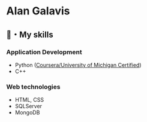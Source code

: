 # Alan Galavis

## 📜・My skills
### Application Development
- Python ([Coursera/University of Michigan Certified](https://www.coursera.org/account/accomplishments/specialization/certificate/89GEQ6MFQ39Q))
- C++
### Web technologies
- HTML, CSS
- SQLServer
- MongoDB
<!--
**alanegd/alanegd** is a ✨ _special_ ✨ repository because its `README.md` (this file) appears on your GitHub profile.

Here are some ideas to get you started:

- 🔭 I’m currently working on ...
- 🌱 I’m currently learning ...
- 👯 I’m looking to collaborate on ...
- 🤔 I’m looking for help with ...
- 💬 Ask me about ...
- 📫 How to reach me: ...
- 😄 Pronouns: ...
- ⚡ Fun fact: ...
-->
